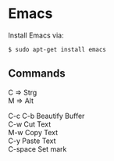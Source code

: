
Emacs
=====

Install Emacs via:

    $ sudo apt-get install emacs


Commands
--------
 
C => Strg  
M => Alt  

C-c C-b		Beautify Buffer  
C-w 		Cut Text  
M-w			Copy Text  
C-y			Paste Text  
C-space		Set mark  

